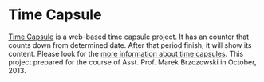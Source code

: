 Time Capsule
=========

[Time Capsule](http://kulu.be/timecapsule) is a web-based time capsule project. It has an counter that counts down from determined date. After that period finish, it will show its content. Please look for the [more information about time capsules](http://en.wikipedia.org/wiki/Time_capsule). This project prepared for the course of Asst. Prof. Marek Brzozowski in October, 2013.
